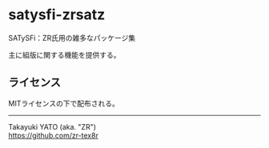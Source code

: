 satysfi-zrsatz
==============

SATySFi：ZR氏用の雑多なパッケージ集

主に組版に関する機能を提供する。

## ライセンス

MITライセンスの下で配布される。

--------------------
Takayuki YATO (aka. "ZR")  
https://github.com/zr-tex8r
